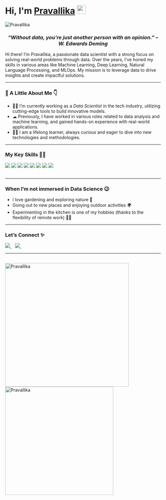<h1><strong>Hi, I'm <a href="https://your-website.com">Pravallika</a></strong> <img src="https://raw.githubusercontent.com/syedareehaquasar/syedareehaquasar/master/gifs/Hi.gif" width="28px"></h1>

<div align="left"> 
    <img src="https://komarev.com/ghpvc/?username=Pravallika" alt="Pravallika"> 
</div>

<h3 align="center"><em>“Without data, you’re just another person with an opinion.” – W. Edwards Deming</em></h3>

<p>Hi there! I’m Pravallika, a passionate data scientist with a strong focus on solving real-world problems through data. Over the years, I’ve honed my skills in various areas like Machine Learning, Deep Learning, Natural Language Processing, and MLOps. My mission is to leverage data to drive insights and create impactful solutions.</p>

<hr>
<h3>🚀 A Little About Me 👇</h3>
<ul>
<li>👨‍💻 I’m currently working as a <em>Data Scientist</em> in the tech industry, utilizing cutting-edge tools to build innovative models.</li>
<li>☁  Previously, I have worked in various roles related to data analysis and machine learning, and gained hands-on experience with real-world applications.</li>
<li>👨‍🎓 I am a lifelong learner, always curious and eager to dive into new technologies and methodologies.</li>
</ul>
<hr>

<h3>My Key Skills 👨‍💻</h3>
<div>
    <img src="https://img.shields.io/badge/python-%2314354C.svg?style=for-the-badge&logo=python&logoColor=white">
    <img src="https://img.shields.io/badge/tensorflow-%23FF6F00.svg?style=for-the-badge&logo=TensorFlow&logoColor=white">
    <img src="https://img.shields.io/badge/pytorch-%23EE4C2C.svg?style=for-the-badge&logo=PyTorch&logoColor=white">
    <img src="https://img.shields.io/badge/scikit--learn-%23F7931E.svg?style=for-the-badge&logo=scikit-learn&logoColor=white">
    <img src="https://img.shields.io/badge/pandas-%23150458.svg?style=for-the-badge&logo=pandas&logoColor=white">
    <img src="https://img.shields.io/badge/numpy-%23013243.svg?style=for-the-badge&logo=numpy&logoColor=white">
    <img src="https://img.shields.io/badge/git-%23F05033.svg?style=for-the-badge&logo=git&logoColor=white">
    <img src="https://img.shields.io/badge/docker-%230db7ed.svg?style=for-the-badge&logo=docker&logoColor=white">
</div>
<br>
<hr>

<h3>When I’m not immersed in Data Science 😉</h3>
<ul>
    <li>I love gardening and exploring nature 🌿</li>
    <li>Going out to new places and enjoying outdoor activities 🌍</li>
    <li>Experimenting in the kitchen is one of my hobbies (thanks to the flexibility of remote work) 👨‍🍳</li>
</ul>
<hr>
<h3>Let’s Connect ✨</h3>
<div>
    <a href="https://www.linkedin.com/in/sri-pravallika-kasula-765b43184/">
        <img src="https://img.shields.io/badge/LinkedIn-0077B5?style=for-the-badge&logo=linkedin&logoColor=white">
    </a>&nbsp;&nbsp;
    <a href="mailto:pravallikakasula19@gmail.com">
        <img src="https://img.shields.io/badge/Gmail-D14836?style=for-the-badge&logo=gmail&logoColor=white">
    </a>&nbsp;&nbsp;
</div>
<hr>
<br>
<div>
    <img align="left" src="https://github-readme-stats.vercel.app/api?username=Pravallika&count_private=true&show_icons=true&theme=radical"  width="400px" alt="Pravallika">
    &nbsp;&nbsp;
    <img align="center" src="https://github-readme-stats.vercel.app/api/top-langs/?username=Pravallika&layout=compact&theme=radical"  width="350px" alt="Pravallika">
</div>
